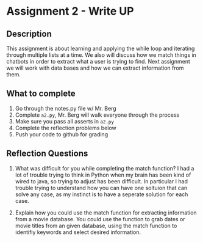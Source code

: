 # Assignment 2 - Write UP

## Description
This assignment is about learning and applying the while loop and iterating through multiple lists at a time.  We also will discuss how we match things in chatbots in order to extract what a user is trying to find.  Next assignment we will work with data bases and how we can extract information from them.

## What to complete
1. Go through the notes.py file w/ Mr. Berg
2. Complete `a2.py`, Mr. Berg will walk everyone through the process
3. Make sure you pass all asserts in `a2.py`
4. Complete the reflection problems below
5. Push your code to github for grading

## Reflection Questions
1. What was difficult for you while completing the match function?
    I had a lot of trouble trying to think in Python when my brain has been kind of wired to java, so trying to adjust has been difficult. In particular I had trouble trying to understand how you can have one soltuion that can solve any case, as my instinct is to have a seperate solution for each case. 


2. Explain how you could use the match function for extracting information from a movie database.
    You could use the function to grab dates or movie titles from an given database, using the match function to identifiy keywords and select desired information. 


